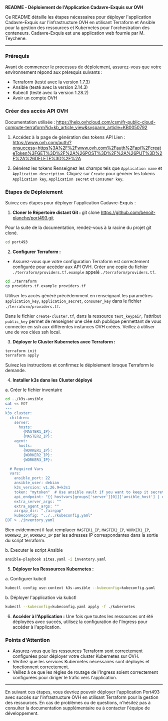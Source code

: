 **README - Déploiement de l'Application Cadavre-Exquis sur OVH**

Ce README détaille les étapes nécessaires pour déployer l'application Cadavre-Exquis sur l'infrastructure OVH en utilisant Terraform et Ansible pour la gestion des ressources et Kubernetes pour l'orchestration des conteneurs. Cadavre-Exquis est une application web fournie par M. Teychene.

---

### Prérequis

Avant de commencer le processus de déploiement, assurez-vous que votre environnement répond aux prérequis suivants :

- Terraform (testé avec la version 1.7.3)
- Ansible (testé avec la version 2.14.3)
- Kubectl (testé avec la version 1.28.2)
- Avoir un compte OVH

### Créer des accès API OVH
Documentation utilisée : https://help.ovhcloud.com/csm/fr-public-cloud-compute-terraform?id=kb_article_view&sysparm_article=KB0050792

1. Accédez à la page de génération des tokens API
Lien : https://www.ovh.com/auth/?onsuccess=https%3A%2F%2Fwww.ovh.com%2Fauth%2Fapi%2FcreateToken%3FGET%3D%2F%2A%26POST%3D%2F%2A%26PUT%3D%2F%2A%26DELETE%3D%2F%2A

2. Générez les tokens
Renseignez les champs tels que `Application name` et `Application description`. Cliquez sur `Create` pour générer les tokens `Application key`, `Application secret` et `Consumer key`.

### Étapes de Déploiement

Suivez ces étapes pour déployer l'application Cadavre-Exquis :

1. **Cloner le Répertoire distant Git :**
git clone https://github.com/benoit-planche/port493.git

Pour la suite de la documentation, rendez-vous à la racine du projet git cloné.
```bash
cd port493
```

2. **Configurer Terraform :**
- Assurez-vous que votre configuration Terraform est correctement configurée pour accéder aux API OVH. Créer une copie du fichier `./terraform/providers.tf.example` appelé `./terraform/providers.tf`. 
```bash
cd ./terraform
cp providers.tf.example providers.tf
```
Utiliser les accès généré précédemment en renseignant les paramètres `application_key`, `application_secret`, `consumer_key` dans le fichier `./terraform/providers.tf`.

Dans le fichier `create-cluster.tf`, dans la ressource `test_keypair`, l'attribut `public_key` permet de renseigner une clée ssh publique permettant de vous connecter en ssh aux différentes instances OVH créées. Veillez à utiliser une de vos clées ssh local. 

3. **Déployer le Cluster Kubernetes avec Terraform :**
```bash
terraform init
terraform apply
```

Suivez les instructions et confirmez le déploiement lorsque Terraform le demande.

4. **Installer k3s dans les Cluster déployé**

a. Créer le fichier inventaire
```bash
cd ../k3s-ansible
cat << EOT
---
k3s_cluster:
  children:
    server:
      hosts:
        {MASTER1_IP}:
        {MASTER2_IP}:
    agent:
      hosts:
        {WORKER1_IP}:
        {WORKER2_IP}:
        {WORKER3_IP}:

  # Required Vars
  vars:
    ansible_port: 22
    ansible_user: debian
    k3s_version: v1.26.9+k3s1
    token: "mytoken"  # Use ansible vault if you want to keep it secret
    api_endpoint: "{{ hostvars[groups['server'][0]]['ansible_host'] | default(groups['server'][0]) }}"
    extra_server_args: ""
    extra_agent_args: ""
    airgap_dir: "./airgap"
    kubeconfig: "../../kubeconfig.yaml"
EOT > ./inventory.yaml
```

Bien evidemment il faut remplacer `MASTER1_IP`, `MASTER2_IP`, `WORKER1_IP`, `WORKER2_IP`, `WORKER3_IP` par les adresses IP correspondantes dans la sortie du script terraform.

b. Executer le script Ansible
```bash
ansible-playbook sites.yaml -i inventory.yaml
```

5. **Déployer les Ressources Kubernetes :**

a. Configurer kubctl
```bash
kubectl config use-context k3s-ansible --kubeconfig=kubeconfig.yaml
```
b. Déployer l'application via kubctl
```bash
kubectl --kubeconfig=kubeconfig.yaml apply -f ./kubernetes
```

6. **Accéder à l'Application :**
Une fois que toutes les ressources ont été déployées avec succès, utilisez la configuration de l'Ingress pour accéder à l'application.

### Points d'Attention

- Assurez-vous que les ressources Terraform sont correctement configurées pour déployer votre cluster Kubernetes sur OVH.
- Vérifiez que les services Kubernetes nécessaires sont déployés et fonctionnent correctement.
- Veillez à ce que les règles de routage de l'Ingress soient correctement configurées pour diriger le trafic vers l'application.

---

En suivant ces étapes, vous devriez pouvoir déployer l'application Port493 avec succès sur l'infrastructure OVH en utilisant Terraform pour la gestion des ressources. En cas de problèmes ou de questions, n'hésitez pas à consulter la documentation supplémentaire ou à contacter l'équipe de développement.